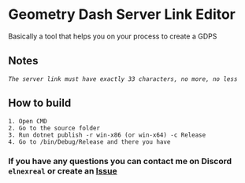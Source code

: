 # Geometry Dash Server Link Editor
Basically a tool that helps you on your process to create a GDPS

## Notes
*```The server link must have exactly 33 characters, no more, no less```*

## How to build

```
1. Open CMD
2. Go to the source folder
3. Run dotnet publish -r win-x86 (or win-x64) -c Release
4. Go to /bin/Debug/Release and there you have
```

### If you have any questions you can contact me on Discord `elnexreal` or create an [Issue](https://github.com/elnexreal/GD-SLEditor/issues/new)
